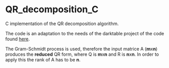 # QR_decomposition_C

C implementation of the QR decomposition algorithm.

The code is an adaptation to the needs of the darktable project of the code found [here](https://stackoverflow.com/questions/35834294/implementing-qr-decomposition-in-c).

The Gram-Schmidt process is used, therefore the input matrice A (**m**x**n**) produces the **reduced** QR form, where Q is **m**x**n** and R is **n**x**n**. In order to apply this the rank of A has to be **n**.
